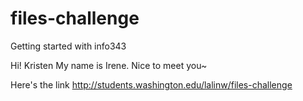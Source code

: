 # files-challenge
Getting started with info343

Hi! Kristen
My name is Irene. Nice to meet you~

Here's the link
http://students.washington.edu/lalinw/files-challenge
